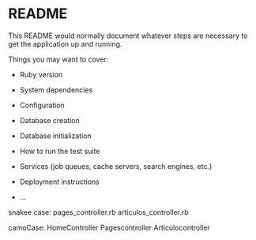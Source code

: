 # README

This README would normally document whatever steps are necessary to get the
application up and running.

Things you may want to cover:

* Ruby version

* System dependencies

* Configuration

* Database creation

* Database initialization

* How to run the test suite

* Services (job queues, cache servers, search engines, etc.)

* Deployment instructions

* ...

snakee case: pages_controller.rb
              articulos_controller.rb

camoCase: HomeController
          Pagescontroller
          Articulocontroller
